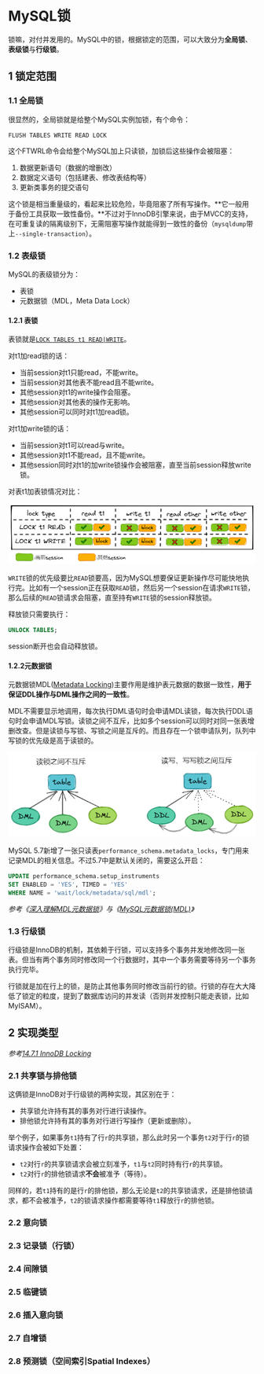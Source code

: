 # MySQL锁

锁嘛，对付并发用的。MySQL中的锁，根据锁定的范围，可以大致分为**全局锁**、**表级锁**与**行级锁**。

## 1 锁定范围

### 1.1 全局锁

很显然的，全局锁就是给整个MySQL实例加锁，有个命令：

```shell
FLUSH TABLES WRITE READ LOCK
```

这个FTWRL命令会给整个MySQL加上只读锁，加锁后这些操作会被阻塞：

1. 数据更新语句（数据的增删改）
2. 数据定义语句（包括建表、修改表结构等）
3. 更新类事务的提交语句

这个锁是相当重量级的，看起来比较危险，毕竟阻塞了所有写操作。**它一般用于备份工具获取一致性备份。**不过对于InnoDB引擎来说，由于MVCC的支持，在可重复读的隔离级别下，无需阻塞写操作就能得到一致性的备份（`mysqldump`带上`--single-transaction`）。

### 1.2 表级锁

MySQL的表级锁分为：

- 表锁
- 元数据锁（MDL，Meta Data Lock）

#### 1.2.1 表锁

表锁就是[`LOCK TABLES t1 READ|WRITE`](https://dev.mysql.com/doc/refman/5.7/en/lock-tables.html)。

对t1加read锁的话：

- 当前session对t1只能read，不能write。
- 当前session对其他表不能read且不能write。
- 其他session对t1的write操作会阻塞。
- 其他session对其他表的操作无影响。
- 其他session可以同时对t1加read锁。

对t1加write锁的话：

- 当前session对t1可以read与write。
- 其他session对t1不能read，且不能write。
- 其他session同时对t1的加write锁操作会被阻塞，直至当前session释放write锁。

对表t1加表锁情况对比：

![image-20211122174122272](assets/image-20211122174122272.png)

`WRITE`锁的优先级要比`READ`锁要高，因为MySQL想要保证更新操作尽可能快地执行完。比如有一个session正在获取`READ`锁，然后另一个session在请求`WRITE`锁，那么后续的`READ`锁请求会阻塞，直至持有`WRITE`锁的session释放锁。

释放锁只需要执行：

```sql
UNLOCK TABLES;
```

session断开也会自动释放锁。

#### 1.2.2元数据锁

元数据锁MDL([Metadata Locking](https://dev.mysql.com/doc/refman/5.7/en/metadata-locking.html))主要作用是维护表元数据的数据一致性，**用于保证DDL操作与DML操作之间的一致性**。

MDL不需要显示地调用，每次执行DML语句时会申请MDL读锁，每次执行DDL语句时会申请MDL写锁。读锁之间不互斥，比如多个session可以同时对同一张表增删改查。但是读锁与写锁、写锁之间是互斥的。而且存在一个锁申请队列，队列中写锁的优先级是高于读锁的。

![image-20211123160901856](assets/image-20211123160901856.png)

MySQL 5.7新增了一张只读表`performance_schema.metadata_locks`，专门用来记录MDL的相关信息。不过5.7中是默认关闭的，需要这么开启：

```sql
UPDATE performance_schema.setup_instruments
SET ENABLED = 'YES', TIMED = 'YES'
WHERE NAME = 'wait/lock/metadata/sql/mdl';
```

*参考《[深入理解MDL元数据锁](https://cloud.tencent.com/developer/article/1553461)》与《[MySQL元数据锁(MDL)](http://mytecdb.com/blogDetail.php?id=183)》*

### 1.3 行级锁

行级锁是InnoDB的机制，其依赖于行锁，可以支持多个事务并发地修改同一张表。但当有两个事务同时修改同一个行数据时，其中一个事务需要等待另一个事务执行完毕。

行锁就是加在行上的锁，是防止其他事务同时修改当前行的锁。行锁的存在大大降低了锁定的粒度，提到了数据库访问的并发读（否则并发控制只能走表锁，比如 MyISAM）。

## 2 实现类型

*参考[14.7.1 InnoDB Locking](https://dev.mysql.com/doc/refman/5.7/en/innodb-locking.html)*

### 2.1 共享锁与排他锁

这俩锁是InnoDB对于行级锁的两种实现，其区别在于：

- 共享锁允许持有其的事务对行进行读操作。
- 排他锁允许持有其的事务对行进行写操作（更新或删除）。

举个例子，如果事务`t1`持有了行`r`的共享锁，那么此时另一个事务`t2`对于行`r`的锁请求操作会被如下处置：

- `t2`对行`r`的共享锁请求会被立刻准予，`t1`与`t2`同时持有行`r`的共享锁。
- `t2`对行`r`的排他锁请求**不会**被准予（等待）。

同样的，若`t1`持有的是行`r`的排他锁，那么无论是`t2`的共享锁请求，还是排他锁请求，都不会被准予，`t2`的锁请求操作都需要等待`t1`释放行`r`的排他锁。

### 2.2 意向锁

### 2.3 记录锁（行锁）

### 2.4 间隙锁

### 2.5 临键锁

### 2.6 插入意向锁

### 2.7 自增锁

### 2.8 预测锁（空间索引Spatial Indexes）

